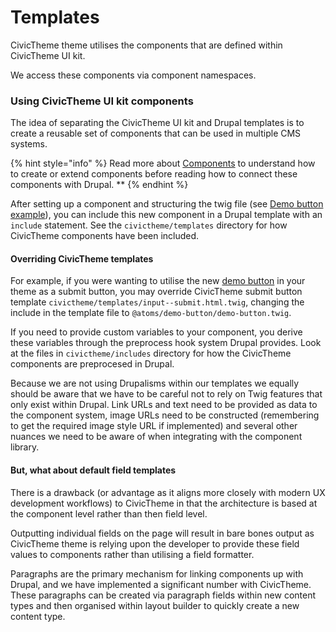 # Templates

CivicTheme theme utilises the components that are defined within CivicTheme UI kit.

We access these components via component namespaces.

### Using CivicTheme UI kit components

The idea of separating the CivicTheme UI kit and Drupal templates is to create a reusable set of components that can be used in multiple CMS systems.

{% hint style="info" %}
Read more about [Components](../ui-kit/extending-components.md) to understand how to create or extend components before reading how to connect these components with Drupal. \*\*
{% endhint %}

After setting up a component and structuring the twig file (see [Demo button example](https://github.com/salsadigitalauorg/civictheme\_source/tree/develop/web/themes/contrib/civictheme/civictheme\_starter\_kit/components/01-atoms/demo-button)), you can include this new component in a Drupal template with an `include` statement. See the `civictheme/templates` directory for how CivicTheme components have been included.

#### Overriding CivicTheme templates

For example, if you were wanting to utilise the new [demo button](https://github.com/salsadigitalauorg/civictheme\_source/tree/develop/web/themes/contrib/civictheme/civictheme\_starter\_kit/components/01-atoms/demo-button) in your theme as a submit button, you may override CivicTheme submit button template `civictheme/templates/input--submit.html.twig`, changing the include in the template file to `@atoms/demo-button/demo-button.twig`.

If you need to provide custom variables to your component, you derive these variables through the preprocess hook system Drupal provides. Look at the files in `civictheme/includes` directory for how the CivicTheme components are preprocesed in Drupal.

Because we are not using Drupalisms within our templates we equally should be aware that we have to be careful not to rely on Twig features that only exist within Drupal. Link URLs and text need to be provided as data to the component system, image URLs need to be constructed (remembering to get the required image style URL if implemented) and several other nuances we need to be aware of when integrating with the component library.

#### But, what about default field templates

There is a drawback (or advantage as it aligns more closely with modern UX development workflows) to CivicTheme in that the architecture is based at the component level rather than then field level.

Outputting individual fields on the page will result in bare bones output as CivicTheme theme is relying upon the developer to provide these field values to components rather than utilising a field formatter.

Paragraphs are the primary mechanism for linking components up with Drupal, and we have implemented a significant number with CivicTheme. These paragraphs can be created via paragraph fields within new content types and then organised within layout builder to quickly create a new content type.
